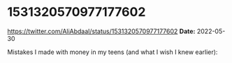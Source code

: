# 1531320570977177602
https://twitter.com/AliAbdaal/status/1531320570977177602
**Date:** 2022-05-30

Mistakes I made with money in my teens (and what I wish I knew earlier):
